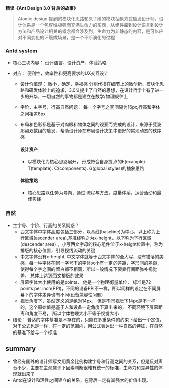**精读《Ant Design 3.0 背后的故事》**



> Atomic design 提到的模块化思路和原子级的模块抽象方式启发设计师，设计体系是一个包容性极强而充满生命力的东西，从组件库到设计语言到设计方法和产品设计相关的概念都会涉及到，生命力为非静态的内容，是可以应对不同变化的环境或场景，是一个不断演化的过程



### Antd system



- 核心三块内容： 设计语言、设计资产、体验策略

- 对应： 便利性，效率性和更高要求的UX交互设计

  - 设计价值观： 微小，确定，幸福感 分别代指在细节上的微创新、模块化思路和研发体验上的追求，3.0又提出了自然的思想，在设计哲学上有了进一步的升华，一切自然的事物都是建立在数学/物理规律上

  - 字阶，主字号，行高自然问题： 每一个字号之间间隔为16px,行高和字体之间相差8px

  - 布局和色彩都是基于对肉眼和物体之间的观察而完成的设计，来源于斐波那契双数组的启发，帮助设计师在布局设计决策中更好的实现动态的秩序感

    #### 设计资产

    - 以模块化为核心思路展开， 形成符合自身提点的E(example). T(template). C(components). G(global styles)的抽象思路

    #### 体验策略

    - 核心思路以任务为导向，通过 流程与方法，度量体系，运营活动和最佳实践



### 自然

- 主字号、字阶、行高的关系疑惑？
  - 西文字体中字体高度包括三部分，以基线(baseline)为中心，以上称为上行区域(ascender area),基准线称之为x-height，以下称为下行区域(descender area) ，小写西文字母的核心组件位于x-height位置中，称为排版的核心位置，引导视线流动的关键
  - 中文字体没有x-height, 中文字体就等于西文字体的全大写，没有错落的美感，每一种字体在同一字号下的字体大小有一定的差距，字形间的差距，使得每个字之间的留白都不相同，所以一般情况下要靠行间距弥补视觉差， 总体上达到西文排版的效果
  - 屏幕字体大小使用的是points， 他是一个物理衡量单位， 标准是72 points per inch(PPI)，不同的设备PPI不一样，所以同样的设定在不同屏幕下的字体差异也有不同(设备兼容性问题)
  - 视觉角度下，虽然定义的是绝对14px， 但是不同视觉下14px是不一样的，这个原始值是基于人和设备一定角度下算出来的， 不同环境下屏幕距离和角度不易， 所以字体物理大小不等于视觉大小
- 结论： 普适的字体基准是不存在的，只能在多重条件的约束下给出一个定值，对于公式也是一样，在一定的范围内，用公式表达出一种自然的特征，在自然的基准下给与一个标准



## summary

- 曾经有国外的设计师写文用黄金比例构建字号和行高之间的关系，但是反对声音不少，主要在主观意识下因素判断很难有统一的标准，生命力和差异性的体现就出来了
- Antd在设计和理性之间建立的关系，在背后一定有其强大的价值出现。
